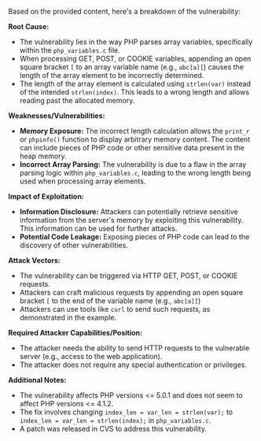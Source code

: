 Based on the provided content, here's a breakdown of the vulnerability:

**Root Cause:**

- The vulnerability lies in the way PHP parses array variables, specifically within the `php_variables.c` file.
- When processing GET, POST, or COOKIE variables, appending an open square bracket `[` to an array variable name (e.g., `abc[a][`) causes the length of the array element to be incorrectly determined.
- The length of the array element is calculated using `strlen(var)` instead of the intended `strlen(index)`. This leads to a wrong length and allows reading past the allocated memory.

**Weaknesses/Vulnerabilities:**

- **Memory Exposure:** The incorrect length calculation allows the `print_r` or `phpinfo()` function to display arbitrary memory content. The content can include pieces of PHP code or other sensitive data present in the heap memory.
- **Incorrect Array Parsing:** The vulnerability is due to a flaw in the array parsing logic within `php_variables.c`, leading to the wrong length being used when processing array elements.

**Impact of Exploitation:**

- **Information Disclosure:** Attackers can potentially retrieve sensitive information from the server's memory by exploiting this vulnerability. This information can be used for further attacks.
- **Potential Code Leakage:**  Exposing pieces of PHP code can lead to the discovery of other vulnerabilities.

**Attack Vectors:**

- The vulnerability can be triggered via HTTP GET, POST, or COOKIE requests.
- Attackers can craft malicious requests by appending an open square bracket `[` to the end of the variable name (e.g., `abc[a][`)
- Attackers can use tools like `curl` to send such requests, as demonstrated in the example.

**Required Attacker Capabilities/Position:**

- The attacker needs the ability to send HTTP requests to the vulnerable server (e.g., access to the web application).
- The attacker does not require any special authentication or privileges.

**Additional Notes:**

- The vulnerability affects PHP versions <= 5.0.1 and does not seem to affect PHP versions <= 4.1.2.
- The fix involves changing `index_len = var_len = strlen(var);` to `index_len = var_len = strlen(index);` in `php_variables.c`.
- A patch was released in CVS to address this vulnerability.